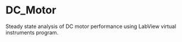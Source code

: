 # DC_Motor
Steady state analysis of DC motor performance using LabView virtual instruments program.
